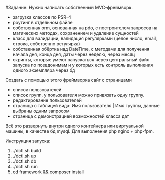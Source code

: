 #Задание:
Нужно написать собственный MVC-фреймворк.
- загрузка классов по PSR-4
- роутинг в отдельном файле
- собственная orm, основанная на pdo, с построителем запросов на магических методах, сохранением и удаление сущностей
- класс для валидации, валидация регулярками (целое число, email, строка, собственно регулярка)
- собственная обёртка над DateTime, с методами для получения начала дня, конца дня, даты через неделю, через месяц
- скрипты, которые умеют запускаться через центральный файл запуска по псевдонимам и у которых есть контроль выполнения одного экземпляра через бд

Создать с помощью этого фреймворка сайт с страницами
- список пользователей
- список групп, у пользователя можно привязать одну группу.
- редактирование пользователей
- страница с таблицей вида:
  Имя пользователя | Имя группы, данные выбраны одним запросом
- страница с демонстрацией возможностей класса дат

Всё это развернуть внутри одного контейнера или виртуальной машины, в качестве бд mysql. Для выполнения php nginx + php-fpm.


Инструкция запуска:
1. ./dctl.sh build
2. ./dctl.sh up
3. ./dctl.sh db
4. ./dctl.sh run
5. cd framework && composer install
